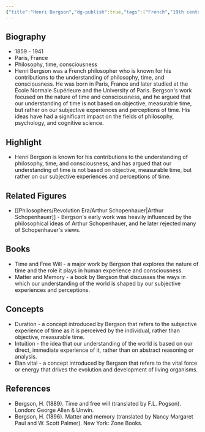 ```yaml
---
{"title":"Henri Bergson","dg-publish":true,"tags":["French","19th century","modern-era","figures"],"born-date":1859,"keywords":"Henri Bergson, philosophy, time, consciousness","aliases":"French philosopher","permalink":"/philosophers/modern-era/henri-bergson/","dgPassFrontmatter":true}
---
```


## Biography

-   1859 - 1941
-   Paris, France
-   Philosophy, time, consciousness
-   Henri Bergson was a French philosopher who is known for his contributions to the understanding of philosophy, time, and consciousness. He was born in Paris, France and later studied at the École Normale Supérieure and the University of Paris. Bergson's work focused on the nature of time and consciousness, and he argued that our understanding of time is not based on objective, measurable time, but rather on our subjective experiences and perceptions of time. His ideas have had a significant impact on the fields of philosophy, psychology, and cognitive science.

## Highlight

-   Henri Bergson is known for his contributions to the understanding of philosophy, time, and consciousness, and has argued that our understanding of time is not based on objective, measurable time, but rather on our subjective experiences and perceptions of time.

## Related Figures

-   [[Philosophers/Revolution Era/Arthur Schopenhauer\|Arthur Schopenhauer]] - Bergson's early work was heavily influenced by the philosophical ideas of Arthur Schopenhauer, and he later rejected many of Schopenhauer's views.

## Books

-   Time and Free Will - a major work by Bergson that explores the nature of time and the role it plays in human experience and consciousness.
-   Matter and Memory - a book by Bergson that discusses the ways in which our understanding of the world is shaped by our subjective experiences and perceptions.

## Concepts

-   Duration - a concept introduced by Bergson that refers to the subjective experience of time as it is perceived by the individual, rather than objective, measurable time.
-   Intuition - the idea that our understanding of the world is based on our direct, immediate experience of it, rather than on abstract reasoning or analysis.
-   Elan vital - a concept introduced by Bergson that refers to the vital force or energy that drives the evolution and development of living organisms.

## References

-   Bergson, H. (1889). Time and free will (translated by F.L. Pogson). London: George Allen & Unwin.
-   Bergson, H. (1896). Matter and memory (translated by Nancy Margaret Paul and W. Scott Palmer). New York: Zone Books.